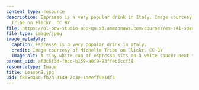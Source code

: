 ```yaml
---
content_type: resource
description: Espresso is a very popular drink in Italy. Image courtesy of Michelle
  Tribe on Flickr. CC BY
file: https://ol-ocw-studio-app-qa.s3.amazonaws.com/courses/es-s41-speak-italian-with-your-mouth-full-spring-2012/f805ea3dfb2d31497c3e1aeeff9e1df4_Lesson9.jpg
file_type: image/jpeg
image_metadata:
  caption: Espresso is a very popular drink in Italy.
  credit: Image courtesy of Michelle Tribe on Flickr. CC BY
  image-alt: A tiny white cup of espresso sits on a white saucer next to a spoon.
parent_uid: af3c6f3d-fbcc-b159-a0f9-93ffeb5ccf38
resourcetype: Image
title: Lesson9.jpg
uid: f805ea3d-fb2d-3149-7c3e-1aeeff9e1df4
---
```

